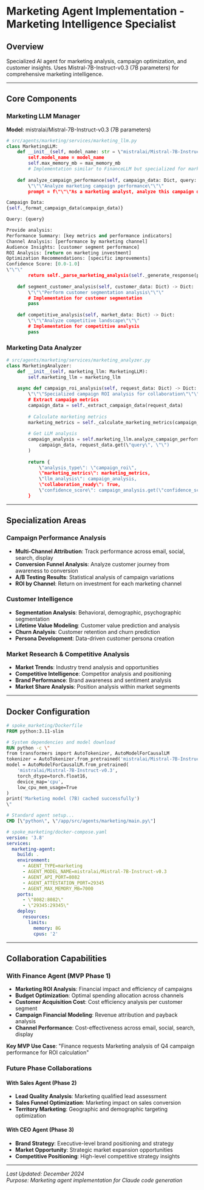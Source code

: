 # Marketing Agent Implementation - Marketing Intelligence Specialist

## Overview
Specialized AI agent for marketing analysis, campaign optimization, and customer insights. Uses Mistral-7B-Instruct-v0.3 (7B parameters) for comprehensive marketing intelligence.

---

## Core Components

### Marketing LLM Manager
**Model**: mistralai/Mistral-7B-Instruct-v0.3 (7B parameters)

```python
# src/agents/marketing/services/marketing_llm.py
class MarketingLLM:
    def __init__(self, model_name: str = \"mistralai/Mistral-7B-Instruct-v0.3\", max_memory_mb: int = 7000):
        self.model_name = model_name
        self.max_memory_mb = max_memory_mb
        # Implementation similar to FinanceLLM but specialized for marketing
    
    def analyze_campaign_performance(self, campaign_data: Dict, query: str) -> Dict:
        \"\"\"Analyze marketing campaign performance\"\"\"
        prompt = f\"\"\"As a marketing analyst, analyze this campaign data:

Campaign Data:
{self._format_campaign_data(campaign_data)}

Query: {query}

Provide analysis:
Performance Summary: [key metrics and performance indicators]
Channel Analysis: [performance by marketing channel]
Audience Insights: [customer segment performance]
ROI Analysis: [return on marketing investment]
Optimization Recommendations: [specific improvements]
Confidence Score: [0.0-1.0]
\"\"\"
        return self._parse_marketing_analysis(self._generate_response(prompt))
    
    def segment_customer_analysis(self, customer_data: Dict) -> Dict:
        \"\"\"Perform customer segmentation analysis\"\"\"
        # Implementation for customer segmentation
        pass
    
    def competitive_analysis(self, market_data: Dict) -> Dict:
        \"\"\"Analyze competitive landscape\"\"\"
        # Implementation for competitive analysis  
        pass
```

### Marketing Data Analyzer
```python
# src/agents/marketing/services/marketing_analyzer.py
class MarketingAnalyzer:
    def __init__(self, marketing_llm: MarketingLLM):
        self.marketing_llm = marketing_llm
    
    async def campaign_roi_analysis(self, request_data: Dict) -> Dict:
        \"\"\"Specialized campaign ROI analysis for collaboration\"\"\"
        # Extract campaign metrics
        campaign_data = self._extract_campaign_data(request_data)
        
        # Calculate marketing metrics
        marketing_metrics = self._calculate_marketing_metrics(campaign_data)
        
        # Get LLM analysis
        campaign_analysis = self.marketing_llm.analyze_campaign_performance(
            campaign_data, request_data.get(\"query\", \"\")
        )
        
        return {
            \"analysis_type\": \"campaign_roi\",
            \"marketing_metrics\": marketing_metrics,
            \"llm_analysis\": campaign_analysis,
            \"collaboration_ready\": True,
            \"confidence_score\": campaign_analysis.get(\"confidence_score\", 0.85)
        }
```

---

## Specialization Areas

### Campaign Performance Analysis
- **Multi-Channel Attribution**: Track performance across email, social, search, display
- **Conversion Funnel Analysis**: Analyze customer journey from awareness to conversion
- **A/B Testing Results**: Statistical analysis of campaign variations
- **ROI by Channel**: Return on investment for each marketing channel

### Customer Intelligence
- **Segmentation Analysis**: Behavioral, demographic, psychographic segmentation
- **Lifetime Value Modeling**: Customer value prediction and analysis
- **Churn Analysis**: Customer retention and churn prediction
- **Persona Development**: Data-driven customer persona creation

### Market Research & Competitive Analysis
- **Market Trends**: Industry trend analysis and opportunities
- **Competitive Intelligence**: Competitor analysis and positioning
- **Brand Performance**: Brand awareness and sentiment analysis
- **Market Share Analysis**: Position analysis within market segments

---

## Docker Configuration

```dockerfile
# spoke_marketing/Dockerfile
FROM python:3.11-slim

# System dependencies and model download
RUN python -c \"
from transformers import AutoTokenizer, AutoModelForCausalLM
tokenizer = AutoTokenizer.from_pretrained('mistralai/Mistral-7B-Instruct-v0.3')
model = AutoModelForCausalLM.from_pretrained(
    'mistralai/Mistral-7B-Instruct-v0.3',
    torch_dtype=torch.float16,
    device_map='cpu',
    low_cpu_mem_usage=True
)
print('Marketing model (7B) cached successfully')
\"

# Standard agent setup...
CMD [\"python\", \"/app/src/agents/marketing/main.py\"]
```

```yaml
# spoke_marketing/docker-compose.yaml
version: '3.8'
services:
  marketing-agent:
    build: .
    environment:
      - AGENT_TYPE=marketing
      - AGENT_MODEL_NAME=mistralai/Mistral-7B-Instruct-v0.3
      - AGENT_API_PORT=8082
      - AGENT_ATTESTATION_PORT=29345
      - AGENT_MAX_MEMORY_MB=7000
    ports:
      - \"8082:8082\"
      - \"29345:29345\"
    deploy:
      resources:
        limits:
          memory: 8G
          cpus: '2'
```

---

## Collaboration Capabilities

### With Finance Agent (MVP Phase 1)
- **Marketing ROI Analysis**: Financial impact and efficiency of campaigns
- **Budget Optimization**: Optimal spending allocation across channels
- **Customer Acquisition Cost**: Cost efficiency analysis per customer segment
- **Campaign Financial Modeling**: Revenue attribution and payback analysis
- **Channel Performance**: Cost-effectiveness across email, social, search, display

**Key MVP Use Case**: "Finance requests Marketing analysis of Q4 campaign performance for ROI calculation"

### Future Phase Collaborations

#### With Sales Agent (Phase 2)
- **Lead Quality Analysis**: Marketing qualified lead assessment
- **Sales Funnel Optimization**: Marketing impact on sales conversion
- **Territory Marketing**: Geographic and demographic targeting optimization

#### With CEO Agent (Phase 3)
- **Brand Strategy**: Executive-level brand positioning and strategy
- **Market Opportunity**: Strategic market expansion opportunities
- **Competitive Positioning**: High-level competitive strategy insights

---

*Last Updated: December 2024*  
*Purpose: Marketing agent implementation for Claude code generation*